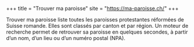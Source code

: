 +++
title = "Trouver ma paroisse"
site = "https://ma-paroisse.ch/"
+++

Trouver ma paroisse liste toutes les paroisses protestantes réformées de Suisse romande. Elles sont classés par canton et par région. Un moteur de recherche permet de retrouver sa paroisse en quelques secondes, à partir d’un nom, d’un lieu ou d’un numéro postal (NPA).
